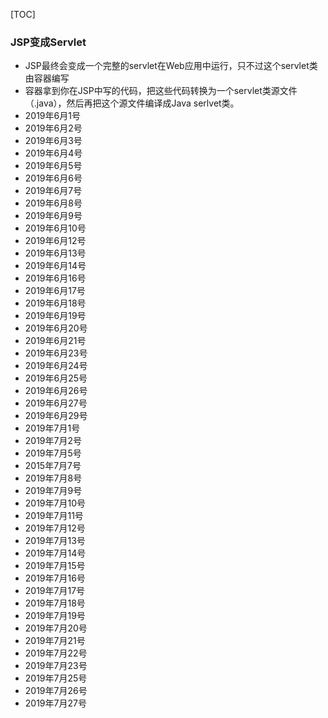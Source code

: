 

[TOC]



### JSP变成Servlet

* JSP最终会变成一个完整的servlet在Web应用中运行，只不过这个servlet类由容器编写
* 容器拿到你在JSP中写的代码，把这些代码转换为一个servlet类源文件（.java），然后再把这个源文件编译成Java serlvet类。
* 2019年6月1号
* 2019年6月2号
* 2019年6月3号
* 2019年6月4号
* 2019年6月5号
* 2019年6月6号
* 2019年6月7号
* 2019年6月8号
* 2019年6月9号
* 2019年6月10号
* 2019年6月12号
* 2019年6月13号
* 2019年6月14号
* 2019年6月16号
* 2019年6月17号
* 2019年6月18号
* 2019年6月19号
* 2019年6月20号
* 2019年6月21号
* 2019年6月23号
* 2019年6月24号
* 2019年6月25号
* 2019年6月26号
* 2019年6月27号
* 2019年6月29号
* 2019年7月1号
* 2019年7月2号
* 2019年7月5号
* 2015年7月7号
* 2019年7月8号
* 2019年7月9号
* 2019年7月10号
* 2019年7月11号
* 2019年7月12号
* 2019年7月13号
* 2019年7月14号
* 2019年7月15号
* 2019年7月16号
* 2019年7月17号
* 2019年7月18号
* 2019年7月19号
* 2019年7月20号
* 2019年7月21号
* 2019年7月22号
* 2019年7月23号
* 2019年7月25号
* 2019年7月26号
* 2019年7月27号

